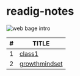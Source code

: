 # readig-notes
![web bage intro](https://encrypted-tbn0.gstatic.com/images?q=tbn:ANd9GcRoIX-caR8One3fx1xxsMKUQbADvYe4URSQzg&usqp=CAU)

|#|TITLE|
|------|-------|
|1|[class1](https://mahmoud-salameh.github.io/reading-notes/class1)|
|2|[growthmindset](https://mahmoud-salameh.github.io/reading-notes/growthmindset)|








